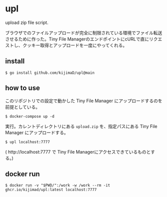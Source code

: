 # upl

upload zip file script.

ブラウザでのファイルアップロードが完全に制限されている環境でファイル転送させるために作った。Tiny File ManagerのエンドポイントにcURLで直にリクエストし、クッキー取得とアップロードを一度にやってくれる。

## install

```
$ go install github.com/kijimaD/upl@main
```

## how to use

このリポジトリでの設定で動かした Tiny File Manager にアップロードするのを前提としている。

```
$ docker-compose up -d
```

実行。カレントディレクトリにある `upload.zip` を、指定パスにある Tiny File Manager にアップロードする。

```
$ upl localhost:7777
```
( http://localhost:7777 で Tiny File Managerにアクセスできているものとする。)

## docker run

```
$ docker run -v "$PWD/":/work -w /work --rm -it ghcr.io/kijimad/upl:latest localhost:7777
```
